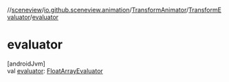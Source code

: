 //[sceneview](../../../../index.md)/[io.github.sceneview.animation](../../index.md)/[TransformAnimator](../index.md)/[TransformEvaluator](index.md)/[evaluator](evaluator.md)

# evaluator

[androidJvm]\
val [evaluator](evaluator.md): [FloatArrayEvaluator](https://developer.android.com/reference/kotlin/android/animation/FloatArrayEvaluator.html)

